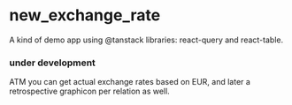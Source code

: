 # new_exchange_rate
A kind of demo app using @tanstack libraries: react-query and react-table.

### under development
ATM you can get actual exchange rates based on EUR, and later a retrospective graphicon per relation as well.
